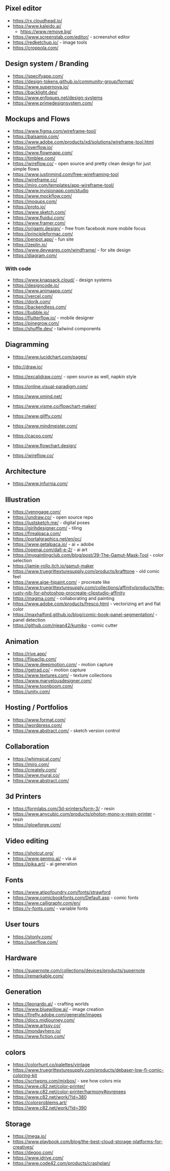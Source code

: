 ## Pixel editor

- https://rx.cloudhead.io/
- https://www.kaleido.ai/
  - https://www.remove.bg/
- https://www.screenstab.com/editor/ - screenshot editor
- https://redketchup.io/ - image tools
- https://croppola.com/

## Design system / Branding

- https://specifyapp.com/
- https://design-tokens.github.io/community-group/format/
- https://www.supernova.io/
- https://backlight.dev/
- https://www.enfoques.net/design-systems
- https://www.primedesignsystem.com/

## Mockups and Flows

- https://www.figma.com/wireframe-tool/
- https://balsamiq.com/
- https://www.adobe.com/products/xd/solutions/wireframe-tool.html
- https://overflow.io/
- https://www.flowmapp.com/
- https://timblee.com/
- https://wireflow.co/ - open source and pretty clean design for just simple flows
- https://www.justinmind.com/free-wireframing-tool
- https://wireframe.cc/
- https://miro.com/templates/app-wireframe-tool/
- https://www.invisionapp.com/studio
- https://www.mockflow.com/
- https://moqups.com/
- https://proto.io/
- https://www.sketch.com/
- https://www.fluidui.com/
- https://www.framer.com/
- https://origami.design/ - free from facebook more mobile focus
- https://principleformac.com/
- https://penpot.app/ - fun site
- https://zeplin.io/
- https://www.devwares.com/windframe/ - for site design
- https://diagram.com/

### With code

- https://www.knapsack.cloud/ - design systems
- https://designcode.io/
- https://www.animaapp.com/
- https://vercel.com/
- https://dorik.com/
- https://backendless.com/
- https://bubble.io/
- https://flutterflow.io/ - mobile designer
- https://pinegrow.com/
- https://shuffle.dev/ - tailwind components

## Diagramming

- https://www.lucidchart.com/pages/
- http://draw.io/
- https://excalidraw.com/ - open source as well, napkin style
- https://online.visual-paradigm.com/
- https://www.xmind.net/
- https://www.visme.co/flowchart-maker/
- https://www.gliffy.com/
- https://www.mindmeister.com/
- https://cacoo.com/
- https://www.flowchart.design/

- https://wireflow.co/

## Architecture

- https://www.infurnia.com/

## Illustration

- https://venngage.com/
- https://undraw.co/ - open source repo
- https://justsketch.me/ - digital poses
- https://girihdesigner.com/ - tiling
- https://firealpaca.com/
- https://portalgraphics.net/en/oc/
- https://www.getalpaca.io/ - ai + adobe
- https://openai.com/dall-e-2/ - ai art
- https://mypaintingclub.com/blog/post/39-The-Gamut-Mask-Tool - color selection
- https://jamie-rollo.itch.io/gamut-maker
- https://www.truegrittexturesupply.com/products/krafttone - old comic feel
- https://www.aige-hipaint.com/ - procreate like
- https://www.truegrittexturesupply.com/collections/affinity/products/the-rusty-nib-for-photoshop-procreate-clipstudio-affinity
- https://magma.com/ - collaborating and painting
- https://www.adobe.com/products/fresco.html - vectorizing art and flat color
- https://maxhalford.github.io/blog/comic-book-panel-segmentation/ - panel detection
- https://github.com/njean42/kumiko - comic cutter

## Animation

- https://rive.app/
- https://flipaclip.com/
- https://www.deepmotion.com/ - motion capture
- https://getrad.co/ - motion capture
- https://www.textures.com/ - texture collections
- https://www.marvelousdesigner.com/
- https://www.toonboom.com/
- https://unity.com/

## Hosting / Portfolios

- https://www.format.com/
- https://wordpress.com/
- https://www.abstract.com/ - sketch version control

## Collaboration

- https://whimsical.com/
- https://miro.com/
- https://creately.com/
- https://www.mural.co/
- https://www.abstract.com/

## 3d Printers

- https://formlabs.com/3d-printers/form-3/ - resin
- https://www.anycubic.com/products/photon-mono-x-resin-printer - resin
- https://glowforge.com/

## Video editing

- https://shotcut.org/
- https://www.genmo.ai/ - via ai
- https://pika.art/ - ai generation

## Fonts

- https://www.atipofoundry.com/fonts/strawford
- https://www.comicbookfonts.com/Default.asp - comic fonts
- https://www.calligraphr.com/en/
- https://v-fonts.com/ - variable fonts

## User tours

- https://stonly.com/
- https://userflow.com/


## Hardware

- https://supernote.com/collections/devices/products/supernote
- https://remarkable.com/


## Generation

- https://leonardo.ai/ - crafting worlds
- https://www.bluewillow.ai/ - image creation
- https://firefly.adobe.com/generate/images
- https://docs.midjourney.com/
- https://www.artssy.co/
- https://mondayhero.io/
- https://www.fiction.com/

## colors
- https://colorhunt.co/palettes/vintage
- https://www.truegrittexturesupply.com/products/debaser-low-fi-comic-coloring-kit
- https://scrtwpns.com/mixbox/ - see how colors mix
- https://www.c82.net/color-printer/
- https://www.c82.net/color-printer/harmony#pyrenees
- https://www.c82.net/work/?id=380
- https://colorproblems.art/ 
- https://www.c82.net/work/?id=390

## Storage
- https://mega.io/
- https://www.playbook.com/blog/the-best-cloud-storage-platforms-for-creatives/
- https://degoo.com/
- https://www.idrive.com/
- https://www.code42.com/products/crashplan/

